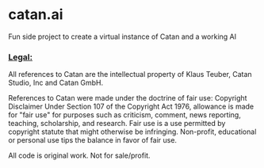 # catan.ai
Fun side project to create a virtual instance of Catan and a working AI

<h3><u>Legal:</u></h3>
All references to Catan are the intellectual property of Klaus Teuber, Catan Studio, Inc and Catan GmbH. 

References to Catan were made under the doctrine of fair use:
Copyright Disclaimer Under Section 107 of the Copyright Act 1976, allowance is made for "fair use" for purposes such as criticism, comment, news reporting, teaching, scholarship, and research. Fair use is a use permitted by copyright statute that might otherwise be infringing. Non-profit, educational or personal use tips the balance in favor of fair use.

All code is original work. Not for sale/profit.
